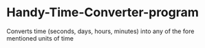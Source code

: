 # Handy-Time-Converter-program
Converts time (seconds, days, hours, minutes) into any of the fore mentioned units of time
